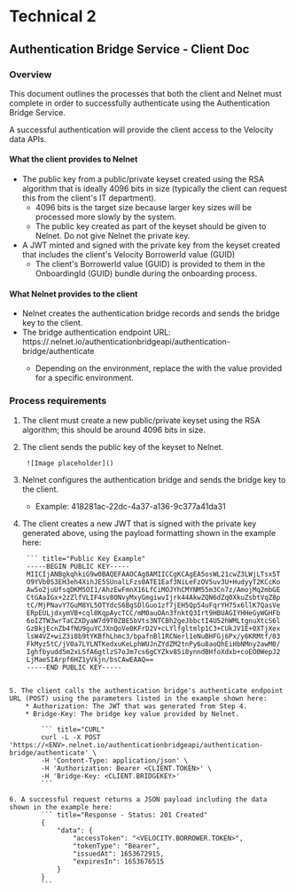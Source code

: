 # Technical 2

## Authentication Bridge Service - Client Doc

### Overview
This document outlines the processes that both the client and Nelnet must complete in order to successfully authenticate using the Authentication
Bridge Service.

A successful authentication will provide the client access to the Velocity data APIs.

#### What the client provides to Nelnet
* The public key from a public/private keyset created using the RSA algorithm that is ideally 4096 bits in size (typically the client can request this
from the client's IT department).
    * 4096 bits is the target size because larger key sizes will be processed more slowly by the system.
    * The public key created as part of the keyset should be given to Nelnet. Do not give Nelnet the private key.
* A JWT minted and signed with the private key from the keyset created that includes the client's Velocity BorrowerId value (GUID)
    * The client's BorrowerId value (GUID) is provided to them in the OnboardingId (GUID) bundle during the onboarding process.

#### What Nelnet provides to the client
* Nelnet creates the authentication bridge records and sends the bridge key to the client.
* The bridge authentication endpoint URL: https://<ENV>.nelnet.io/authenticationbridgeapi/authentication-bridge/authenticate
    * Depending on the environment, replace the <ENV> with the value provided for a specific environment.

### Process requirements
1. The client must create a new public/private keyset using the RSA algorithm; this should be around 4096 bits in size.

2. The client sends the public key of the keyset to Nelnet.

        ![Image placeholder]()

3. Nelnet configures the authentication bridge and sends the bridge key to the client.
    * Example: 418281ac-22dc-4a37-a136-9c377a41da31

4. The client creates a new JWT that is signed with the private key generated above, using the payload formatting shown in the example here:

        ``` title="Public Key Example"
        -----BEGIN PUBLIC KEY-----
        MIICIjANBgkqhkiG9w0BAQEFAAOCAg8AMIICCgKCAgEA5osWL21cwZ3LWjLTsx5T
        O9YVb0S3EH3eh4XihJE5SUnalLFzs0ATE1Eaf3NiLeFzOV5uv3U+HudyyT2KCcKo
        Aw5o2juUfsqDKM5OI1/AhzEwFmnX16LfCiMOJYhCMYNM55m3Cn7z/AmojMq2mbGE
        CtGAaIGx+2zZlfVLIF4sv8ONvyMxyGmgiwvIjrk44AkwZQN6dZq0XkuZsbtVqZ8p
        tC/MjPNavY7GuM8YL5OTYdcS6BgSDlGuo1zf7jEH5Qp54uFqrYH75x6llK7QasVe
        ERpEULjdxymVB+cql8KqpAycTCC/mM0auOAn3fnktQ3Irt9HBUAGIYHHeGyWGHFb
        6oIZTW3wrTaCZXDyaW7d9T0ZBE5bVts3NTCBh2geJbbctI4U52hWMLtgnuXtcS6l
        GzBkjEcnZb4fNU9guYCJXnQoVe0KFrD2V+cLYlfgltmlp1C3+CUkJV1E+0XTjXex
        lsW4VZ+wiZ3i8b9tYKBfhLhmc3/bpafnBl1RCNerl1eNuBHFGj6Px/y6KRMtf/03
        FkMyz5tC/jV0a7LYLNTKedxuKeLphWUJnZYdZM2tnPy6u8aoQhEiHbNMny2awM0/
        Ighfbyudd5m2xLSfA6gtlzS7oJm7cs6gCYZkv85i8ynndBHfoXdxb+coEO0WepJ2
        LjMaeSIArpf6HZ1yVkjn/bsCAwEAAQ==
        -----END PUBLIC KEY-----
```

5. The client calls the authentication bridge's authenticate endpoint URL (POST) using the parameters listed in the example shown here:
    * Authorization: The JWT that was generated from Step 4.
    * Bridge-Key: The bridge key value provided by Nelnet.

        ``` title="CURL"
        curl -L -X POST 'https://<ENV>.nelnet.io/authenticationbridgeapi/authentication-bridge/authenticate' \
        -H 'Content-Type: application/json' \
        -H 'Authorization: Bearer <CLIENT.TOKEN>' \
        -H 'Bridge-Key: <CLIENT.BRIDGEKEY>'
        ```

6. A successful request returns a JSON payload including the data shown in the example here:
        ``` title="Response - Status: 201 Created"
        {
            "data": {
                "accessToken": "<VELOCITY.BORROWER.TOKEN>",
                "tokenType": "Bearer",
                "issuedAt": 1653672915,
                "expiresIn": 1653676515
            }
        }
        ```